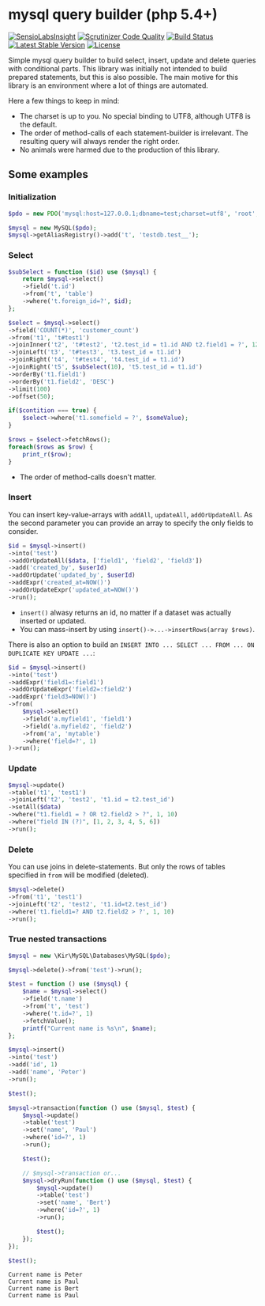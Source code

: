 mysql query builder (php 5.4+)
==============================

[![SensioLabsInsight](https://insight.sensiolabs.com/projects/a57881f2-af75-48b7-9f5f-e821cdb75d0c/mini.png)](https://insight.sensiolabs.com/projects/a57881f2-af75-48b7-9f5f-e821cdb75d0c)
[![Scrutinizer Code Quality](https://scrutinizer-ci.com/g/rkrx/php-mysql-query-builder/badges/quality-score.png?b=master)](https://scrutinizer-ci.com/g/rkrx/php-mysql-query-builder/?branch=master)
[![Build Status](https://travis-ci.org/rkrx/php-mysql-query-builder.svg)](https://travis-ci.org/rkrx/php-mysql-query-builder)
[![Latest Stable Version](https://poser.pugx.org/rkr/php-mysql-query-builder/v/stable)](https://packagist.org/packages/rkr/php-mysql-query-builder)
[![License](https://poser.pugx.org/rkr/php-mysql-query-builder/license)](https://packagist.org/packages/rkr/php-mysql-query-builder)

Simple mysql query builder to build select, insert, update and delete queries with conditional parts.
This library was initially not intended to build prepared statements, but this is also possible.
The main motive for this library is an environment where a lot of things are automated.

Here a few things to keep in mind:

* The charset is up to you. No special binding to UTF8, although UTF8 is the default.
* The order of method-calls of each statement-builder is irrelevant. The resulting query will always render the right order.
* No animals were harmed due to the production of this library.

## Some examples

### Initialization

```PHP
$pdo = new PDO('mysql:host=127.0.0.1;dbname=test;charset=utf8', 'root', '', [PDO::ATTR_ERRMODE => PDO::ERRMODE_EXCEPTION]);
```

```PHP
$mysql = new MySQL($pdo);
$mysql->getAliasRegistry()->add('t', 'testdb.test__');
```

### Select

```PHP
$subSelect = function ($id) use ($mysql) {
    return $mysql->select()
    ->field('t.id')
    ->from('t', 'table')
    ->where('t.foreign_id=?', $id);
};

$select = $mysql->select()
->field('COUNT(*)', 'customer_count')
->from('t1', 't#test1')
->joinInner('t2', 't#test2', 't2.test_id = t1.id AND t2.field1 = ?', 123)
->joinLeft('t3', 't#test3', 't3.test_id = t1.id')
->joinRight('t4', 't#test4', 't4.test_id = t1.id')
->joinRight('t5', $subSelect(10), 't5.test_id = t1.id')
->orderBy('t1.field1')
->orderBy('t1.field2', 'DESC')
->limit(100)
->offset(50);
```

```PHP
if($contition === true) {
	$select->where('t1.somefield = ?', $someValue);
}
```

```PHP
$rows = $select->fetchRows();
foreach($rows as $row) {
	print_r($row);
}
```

* The order of method-calls doesn't matter.

### Insert

You can insert key-value-arrays with `addAll`, `updateAll`, `addOrUpdateAll`. As the second parameter you can provide an array to specify the only fields to consider.
 
```PHP
$id = $mysql->insert()
->into('test')
->addOrUpdateAll($data, ['field1', 'field2', 'field3'])
->add('created_by', $userId)
->addOrUpdate('updated_by', $userId)
->addExpr('created_at=NOW()')
->addOrUpdateExpr('updated_at=NOW()')
->run();
```

* `insert()` alwasy returns an id, no matter if a dataset was actually inserted or updated.
* You can mass-insert by using `insert()->...->insertRows(array $rows)`.

There is also an option to build an `INSERT INTO ... SELECT ... FROM ... ON DUPLICATE KEY UPDATE ...`:

```PHP
$id = $mysql->insert()
->into('test')
->addExpr('field1=:field1')
->addOrUpdateExpr('field2=:field2')
->addExpr('field3=NOW()')
->from(
	$mysql->select()
	->field('a.myfield1', 'field1')
	->field('a.myfield2', 'field2')
	->from('a', 'mytable')
	->where('field=?', 1)
)->run();
```

### Update

```PHP
$mysql->update()
->table('t1', 'test1')
->joinLeft('t2', 'test2', 't1.id = t2.test_id')
->setAll($data)
->where("t1.field1 = ? OR t2.field2 > ?", 1, 10)
->where("field IN (?)", [1, 2, 3, 4, 5, 6])
->run();
```

### Delete

You can use joins in delete-statements. But only the rows of tables specified in `from` will be modified (deleted).

```PHP
$mysql->delete()
->from('t1', 'test1')
->joinLeft('t2', 'test2', 't1.id=t2.test_id')
->where('t1.field1=? AND t2.field2 > ?', 1, 10)
->run();
```

### True nested transactions

```php
$mysql = new \Kir\MySQL\Databases\MySQL($pdo);

$mysql->delete()->from('test')->run();

$test = function () use ($mysql) {
	$name = $mysql->select()
	->field('t.name')
	->from('t', 'test')
	->where('t.id=?', 1)
	->fetchValue();
	printf("Current name is %s\n", $name);
};

$mysql->insert()
->into('test')
->add('id', 1)
->add('name', 'Peter')
->run();

$test();

$mysql->transaction(function () use ($mysql, $test) {
	$mysql->update()
	->table('test')
	->set('name', 'Paul')
	->where('id=?', 1)
	->run();

	$test();

    // $mysql->transaction or...
	$mysql->dryRun(function () use ($mysql, $test) {
		$mysql->update()
		->table('test')
		->set('name', 'Bert')
		->where('id=?', 1)
		->run();

		$test();
	});
});

$test();
```

```
Current name is Peter
Current name is Paul
Current name is Bert
Current name is Paul
```